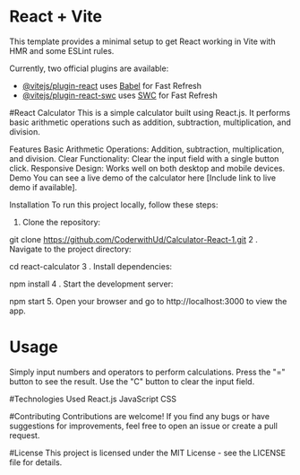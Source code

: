 # React + Vite

This template provides a minimal setup to get React working in Vite with HMR and some ESLint rules.

Currently, two official plugins are available:

- [@vitejs/plugin-react](https://github.com/vitejs/vite-plugin-react/blob/main/packages/plugin-react/README.md) uses [Babel](https://babeljs.io/) for Fast Refresh
- [@vitejs/plugin-react-swc](https://github.com/vitejs/vite-plugin-react-swc) uses [SWC](https://swc.rs/) for Fast Refresh





#React Calculator
This is a simple calculator built using React.js. It performs basic arithmetic operations such as addition, subtraction, multiplication, and division.

Features
Basic Arithmetic Operations: Addition, subtraction, multiplication, and division.
Clear Functionality: Clear the input field with a single button click.
Responsive Design: Works well on both desktop and mobile devices.
Demo
You can see a live demo of the calculator here [Include link to live demo if available].

Installation
To run this project locally, follow these steps:

1. Clone the repository:

git clone https://github.com/CoderwithUd/Calculator-React-1.git
2 . Navigate to the project directory:

cd react-calculator
3 . Install dependencies:

npm install
4 . Start the development server:

npm start
5. Open your browser and go to http://localhost:3000 to view the app.

# Usage
Simply input numbers and operators to perform calculations. Press the "=" button to see the result. Use the "C" button to clear the input field.

#Technologies Used
React.js
JavaScript
CSS

#Contributing
Contributions are welcome! If you find any bugs or have suggestions for improvements, feel free to open an issue or create a pull request.

#License
This project is licensed under the MIT License - see the LICENSE file for details.
